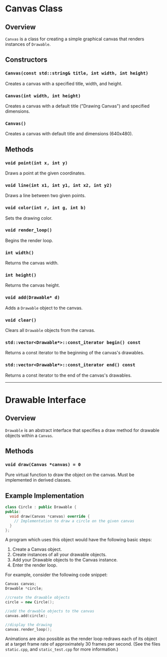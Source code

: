 # Canvas Class

## Overview

`Canvas` is a class for creating a simple graphical canvas that renders instances of `Drawable`.

## Constructors

### `Canvas(const std::string& title, int width, int height)`
Creates a canvas with a specified title, width, and height.

### `Canvas(int width, int height)`
Creates a canvas with a default title ("Drawing Canvas") and specified dimensions.

### `Canvas()`
Creates a canvas with default title and dimensions (640x480).

## Methods

### `void point(int x, int y)`
Draws a point at the given coordinates.

### `void line(int x1, int y1, int x2, int y2)`
Draws a line between two given points.

### `void color(int r, int g, int b)`
Sets the drawing color.

### `void render_loop()`
Begins the render loop.

### `int width()`
Returns the canvas width.

### `int height()`
Returns the canvas height.

### `void add(Drawable* d)`
Adds a `Drawable` object to the canvas.

### `void clear()`
Clears all `Drawable` objects from the canvas.

### `std::vector<Drawable*>::const_iterator begin() const`
Returns a const iterator to the beginning of the canvas's drawables.

### `std::vector<Drawable*>::const_iterator end() const`
Returns a const iterator to the end of the canvas's drawables.

---

# Drawable Interface

## Overview

`Drawable` is an abstract interface that specifies a draw method for drawable objects within a `Canvas`.

## Methods

### `void draw(Canvas *canvas) = 0`
Pure virtual function to draw the object on the canvas. Must be implemented in derived classes.

## Example Implementation

```cpp
class Circle : public Drawable {
public:
  void draw(Canvas *canvas) override {
    // Implementation to draw a circle on the given canvas
  }
};
```

A program which uses this object would have the following basic steps:
1. Create a Canvas object.
2. Create instances of all your drawable objects.
3. Add your Drawable objects to the Canvas instance.
4. Enter the render loop.

For example, consider the following code snippet:
```cpp
Canvas canvas;
Drawable *circle;

//create the drawable objects
circle = new Circle();

//add the drawable objects to the canvas
canvas.add(circle);

//display the drawing
canvas.render_loop();
```

Animations are also possible as the render loop redraws each of its object at 
a target frame rate of approximately 30 frames per second. (See the files 
`static.cpp`, and `static_test.cpp` for more information.)
